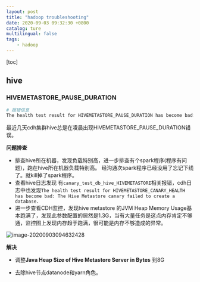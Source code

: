 ```yaml
---
layout: post
title: "hadoop troubleshooting"
date: 2020-09-03 09:32:30 +0800
catalog: ture
multilingual: false
tags:
    - hadoop
---
```


[toc]

## hive

### HIVEMETASTORE_PAUSE_DURATION

```bash
# 报错信息
The health test result for HIVEMETASTORE_PAUSE_DURATION has become bad: Average time spent paused was 37.1 second(s) (61.91%) per minute over the previous 5 minute(s). Critical threshold: 60.00%.
```

最近几天cdh集群hive总是在凌晨出现HIVEMETASTORE_PAUSE_DURATION错误。

**问题排查**

- 排查hive所在机器，发现负载特别高，进一步排查有个spark程序(程序有问题)，跑在hive所在机器负载特别高。 经沟通次spark程序已经没用了忘记下线了。就kill掉了spark程序。
- 查看hive日志发现 有`canary_test_db_hive_HIVEMETASTORE`相关报错，cdh日志中也发现`The health test result for HIVEMETASTORE_CANARY_HEALTH has become bad: The Hive Metastore canary failed to create a database.`
- 进一步查看CDH监控，发现hive metastore 的JVM Heap Memory Usage基本跑满了，发现此参数配置的居然是1.3G，当有大量任务是这点内存肯定不够通，监控图上发现内存趋于跑满，很可能是内存不够造成的异常。

![image-20200903094632428](https://llussy.github.io/_posts/image-20200903094632428.png)

**解决**

- 调整**Java Heap Size of Hive Metastore Server in Bytes** 到8G

- 去除hive节点datanode和yarn角色。

  




